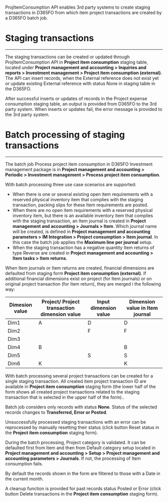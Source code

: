 ProjItemConsumption API enables 3rd party systems to create staging transactions in D365FO from which item project transactions are created by a D365FO batch job.

# Staging transactions
---
The staging transactions can be created or updated through ProjItemConsumption API in **Project item consumption** staging table, located under **Project management and accounting > Inquiries and reports > Investment management > Project item consumption (external)**. The API can insert records, when the External reference does not exist yet or update existing External reference with status None in staging table in the D365FO. 

After successful inserts or updates of records in the Project expense consumption staging table, an output is provided from D365FO to the 3rd party system. When inserts or updates fail, the error message is provided to the 3rd party system.

# Batch processing of staging transactions
---
The batch job Process project item consumption in D365FO Investment management package is in **Project management and accounting > Periodic > Investment management > Process project item consumption**.

With batch processing three use case scenarios are supported:
- When there is one or several existing open item requirements with a reserved physical inventory item that complies with the staging transaction, packing slips for these Item requirements are posted.
- When there are no open item requirements with a reserved physical inventory item, but there is an available inventory item that complies with the staging transaction, an Item journal is created in **Project management and accounting > Journals > Item**. Which journal name will be created, is defined in **Project management and accounting parameters > IM Integration > Project consumption > Item journal**. In this case the batch job applies the **Maximum line per journal** setup.
- When the staging transaction has a negative quantity Item returns of type Reverse are created in **Project management and accounting > Item tasks > Item returns**. 

When Item journals or Item returns are created, financial dimensions are defaulted from staging form **Project item consumption (external)**. If additional financial dimensions exist on project (for Item journals) or on original project transaction (for Item return), they are merged i the following way:

|  Dimesion value| Project/ Project transaction dimension value | Input dimension value |Dimension value in Item journal  |
|--|--|--|--|
| Dim1 |  A| D |D  | 
| Dim2 |  |  F|  F| 
| Dim3 |  |  |  | 
| Dim4 |  B|  |  B| 
| Dim5 |  |  S|  S| 
| Dim6 | K |  |  K| 

With batch processing several project transactions can be created for a single staging transaction. All created item project transaction ID are available in **Project item consumption** staging form (the lower half of the form shows all created project transactions related to the staging transaction that is selected in the upper half of the form).. 

Batch job considers only records with status **None**. Status of the selected records changes to **Transferred, Error or Posted**.  

Unsuccessfully processed staging transactions with an error can be reprocessed by manually resetting their status (click button Reset status in the **Project item consumption** staging form).

During the batch processing, Project category is validated. It can be defaulted first from Item and then from Default category setup located in **Project management and accounting > Setup > Project management and accounting parameters > Journals**. If not, the processing of Item consumption fails.

By default the records shown in the form are filtered to those with a Date in the current month.

A cleanup function is provided for past records status Posted or Error (click button Delete transactions in the **Project item consumption** staging form).